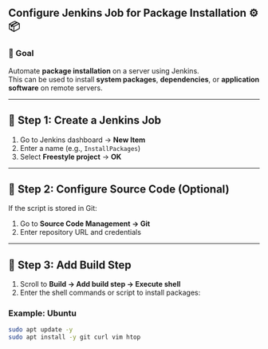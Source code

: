 ## Configure Jenkins Job for Package Installation ⚙️📦

### 🔎 Goal
Automate **package installation** on a server using Jenkins.  
This can be used to install **system packages**, **dependencies**, or **application software** on remote servers.

---

## 🐧 Step 1: Create a Jenkins Job
1. Go to Jenkins dashboard → **New Item**  
2. Enter a name (e.g., `InstallPackages`)  
3. Select **Freestyle project** → **OK**

---

## 🐧 Step 2: Configure Source Code (Optional)
If the script is stored in Git:
1. Go to **Source Code Management → Git**  
2. Enter repository URL and credentials  

---

## 🐧 Step 3: Add Build Step
1. Scroll to **Build → Add build step → Execute shell**  
2. Enter the shell commands or script to install packages:

### Example: Ubuntu
```bash
sudo apt update -y
sudo apt install -y git curl vim htop
```
